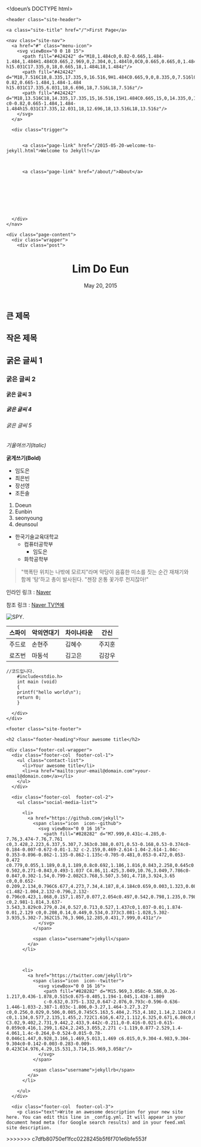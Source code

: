 <p>&lt;!doeun’s DOCTYPE html&gt;</p>
<html>

  <head>
  <meta charset="utf-8">
  <meta http-equiv="X-UA-Compatible" content="IE=edge">
  <meta name="viewport" content="width=device-width, initial-scale=1">

  <title>Lim Do Eun</title>
  <meta name="description" content="큰 제목">

  <link rel="stylesheet" href="/css/main.css">
  <link rel="canonical" href="http://yourdomain.com/jekyll/update/2015/05/20/eunbin.html">
  <link rel="alternate" type="application/rss+xml" title="First Page" href="http://yourdomain.com/feed.xml" />
</head>


  <body>

    <header class="site-header">

  <div class="wrapper">

    <a class="site-title" href="/">First Page</a>

    <nav class="site-nav">
      <a href="#" class="menu-icon">
        <svg viewBox="0 0 18 15">
          <path fill="#424242" d="M18,1.484c0,0.82-0.665,1.484-1.484,1.484H1.484C0.665,2.969,0,2.304,0,1.484l0,0C0,0.665,0.665,0,1.484,0 h15.031C17.335,0,18,0.665,18,1.484L18,1.484z"/>
          <path fill="#424242" d="M18,7.516C18,8.335,17.335,9,16.516,9H1.484C0.665,9,0,8.335,0,7.516l0,0c0-0.82,0.665-1.484,1.484-1.484 h15.031C17.335,6.031,18,6.696,18,7.516L18,7.516z"/>
          <path fill="#424242" d="M18,13.516C18,14.335,17.335,15,16.516,15H1.484C0.665,15,0,14.335,0,13.516l0,0 c0-0.82,0.665-1.484,1.484-1.484h15.031C17.335,12.031,18,12.696,18,13.516L18,13.516z"/>
        </svg>
      </a>

      <div class="trigger">
        
          
          <a class="page-link" href="/2015-05-20-welcome-to-jekyll.html">Welcome to Jekyll!</a>
          
        
          
          <a class="page-link" href="/about/">About</a>
          
        
          
        
          
        
          
        
      </div>
    </nav>

  </div>

</header>


    <div class="page-content">
      <div class="wrapper">
        <div class="post">

  <header class="post-header">
    <h1 class="post-title">Lim Do Eun</h1>
    <p class="post-meta">May 20, 2015</p>
  </header>

  <article class="post-content">
    <h2 id="section">큰 제목</h2>

<h1 id="section-1">작은 제목</h1>

<h2 id="section-2">굵은 글씨 1</h2>

<h3 id="section-3">굵은 글씨 2</h3>

<h4 id="section-4">굵은 글씨 3</h4>

<h5 id="section-5">굵은 글씨 4</h5>

<h6 id="section-6">굵은 글씨 5</h6>

<p><em>기울여쓰기(Italic)</em></p>

<p><strong>굵게쓰기(Bold)</strong></p>

<ul>
  <li>임도은</li>
  <li>최은빈</li>
  <li>장선영</li>
  <li>조든솔</li>
</ul>

<ol>
  <li>Doeun</li>
  <li>Eunbin</li>
  <li>seonyoung</li>
  <li>deunsoul</li>
</ol>

<ul>
  <li>한국기술교육대학교
    <ul>
      <li>컴퓨터공학부
      <ul>
          <li>임도은</li>
        </ul>
      </li>
      <li>화학공학부</li>
    </ul>
  </li>
</ul>

<blockquote>
  <p>"핵폭탄 위치는 나밖에 모르지"라며 악당이 음흉한 미소를
짓는 순간 재채기와 함께 '탕'하고 총이 발사된다.
"젠장 온통 꽃가루 천지잖아!"</p>
</blockquote>

<p>인라인 링크 :  <a href="http://www.naver.com/">Naver</a></p>

<p>참조 링크 : <a href="http://entertain.naver.com/read?oid=009&aid=0003483126">Naver TV연예</a></p>

<p><img src="http://mimgnews1.naver.net/image/009/2015/05/14/l_2015051201001451800065171_99_20150514040411.jpg?type=w540" alt="SPY" />.</p>

<table>
  <thead>
    <tr>
      <th>스파이</th>
      <th>악의연대기</th>
      <th>차이나타운</th>
      <th>간신</th>
    </tr>
  </thead>
  <tbody>
    <tr>
      <td>주드로</td>
      <td>손현주</td>
      <td>김혜수</td>
      <td>주지훈</td>
    </tr>
    <tr>
      <td>로즈번</td>
      <td>마동석</td>
      <td>김고은</td>
      <td>김강우</td>
    </tr>
  </tbody>
</table>
<div class="highlight"><pre><code class="language-ruby" data-lang="ruby"><span class="sr">//</span><span class="err">코드입니다</span><span class="o">.</span>
    <span class="c1">#include&lt;stdio.h&gt;</span>
    <span class="n">int</span> <span class="n">main</span> <span class="p">(</span><span class="n">void</span><span class="p">)</span>
    <span class="p">{</span>
	<span class="nb">printf</span><span class="p">(</span><span class="s2">&quot;hello world</span><span class="se">\n</span><span class="s2">&quot;</span><span class="p">);</span>
	<span class="k">return</span> <span class="mi">0</span><span class="p">;</span>
    <span class="p">}</span></code></pre></div>

  </article>

</div>

      </div>
    </div>

    <footer class="site-footer">

  <div class="wrapper">

    <h2 class="footer-heading">Your awesome title</h2>

    <div class="footer-col-wrapper">
      <div class="footer-col  footer-col-1">
        <ul class="contact-list">
          <li>Your awesome title</li>
          <li><a href="mailto:your-email@domain.com">your-email@domain.com</a></li>
        </ul>
      </div>

      <div class="footer-col  footer-col-2">
        <ul class="social-media-list">
          
          <li>
            <a href="https://github.com/jekyll">
              <span class="icon  icon--github">
                <svg viewBox="0 0 16 16">
                  <path fill="#828282" d="M7.999,0.431c-4.285,0-7.76,3.474-7.76,7.761 c0,3.428,2.223,6.337,5.307,7.363c0.388,0.071,0.53-0.168,0.53-0.374c0-0.184-0.007-0.672-0.01-1.32 c-2.159,0.469-2.614-1.04-2.614-1.04c-0.353-0.896-0.862-1.135-0.862-1.135c-0.705-0.481,0.053-0.472,0.053-0.472 c0.779,0.055,1.189,0.8,1.189,0.8c0.692,1.186,1.816,0.843,2.258,0.645c0.071-0.502,0.271-0.843,0.493-1.037 C4.86,11.425,3.049,10.76,3.049,7.786c0-0.847,0.302-1.54,0.799-2.082C3.768,5.507,3.501,4.718,3.924,3.65 c0,0,0.652-0.209,2.134,0.796C6.677,4.273,7.34,4.187,8,4.184c0.659,0.003,1.323,0.089,1.943,0.261 c1.482-1.004,2.132-0.796,2.132-0.796c0.423,1.068,0.157,1.857,0.077,2.054c0.497,0.542,0.798,1.235,0.798,2.082 c0,2.981-1.814,3.637-3.543,3.829c0.279,0.24,0.527,0.713,0.527,1.437c0,1.037-0.01,1.874-0.01,2.129 c0,0.208,0.14,0.449,0.534,0.373c3.081-1.028,5.302-3.935,5.302-7.362C15.76,3.906,12.285,0.431,7.999,0.431z"/>
                </svg>
              </span>

              <span class="username">jekyll</span>
            </a>
          </li>
          

          
          <li>
            <a href="https://twitter.com/jekyllrb">
              <span class="icon  icon--twitter">
                <svg viewBox="0 0 16 16">
                  <path fill="#828282" d="M15.969,3.058c-0.586,0.26-1.217,0.436-1.878,0.515c0.675-0.405,1.194-1.045,1.438-1.809
                  c-0.632,0.375-1.332,0.647-2.076,0.793c-0.596-0.636-1.446-1.033-2.387-1.033c-1.806,0-3.27,1.464-3.27,3.27 c0,0.256,0.029,0.506,0.085,0.745C5.163,5.404,2.753,4.102,1.14,2.124C0.859,2.607,0.698,3.168,0.698,3.767 c0,1.134,0.577,2.135,1.455,2.722C1.616,6.472,1.112,6.325,0.671,6.08c0,0.014,0,0.027,0,0.041c0,1.584,1.127,2.906,2.623,3.206 C3.02,9.402,2.731,9.442,2.433,9.442c-0.211,0-0.416-0.021-0.615-0.059c0.416,1.299,1.624,2.245,3.055,2.271 c-1.119,0.877-2.529,1.4-4.061,1.4c-0.264,0-0.524-0.015-0.78-0.046c1.447,0.928,3.166,1.469,5.013,1.469 c6.015,0,9.304-4.983,9.304-9.304c0-0.142-0.003-0.283-0.009-0.423C14.976,4.29,15.531,3.714,15.969,3.058z"/>
                </svg>
              </span>

              <span class="username">jekyllrb</span>
            </a>
          </li>
          
        </ul>
      </div>

      <div class="footer-col  footer-col-3">
        <p class="text">Write an awesome description for your new site here. You can edit this line in _config.yml. It will appear in your document head meta (for Google search results) and in your feed.xml site description.
</p>
      </div>
    </div>

  </div>

</footer>


  </body>

</html>
>>>>>>> c7dfb80750ef1fcc0228245b5f6f701e6bfe553f

